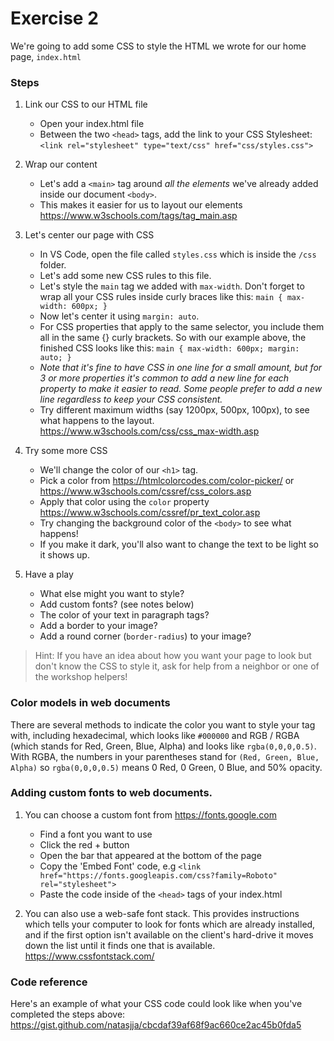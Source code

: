 # Exercise 2

We're going to add some CSS to style the HTML we wrote for our home page, `index.html`


### Steps

1. Link our CSS to our HTML file

    * Open your index.html file
    * Between the two `<head>` tags, add the link to your CSS Stylesheet:
        `<link rel="stylesheet" type="text/css" href="css/styles.css">`

2.  Wrap our content

    * Let's add a `<main>` tag around _all the elements_ we've already added inside our document `<body>`.
    * This makes it easier for us to layout our elements
      https://www.w3schools.com/tags/tag_main.asp

3.  Let's center our page with CSS

    * In VS Code, open the file called `styles.css` which is inside the `/css` folder.
    * Let's add some new CSS rules to this file.
    * Let's style the `main` tag we added with `max-width`. Don't forget to wrap all your CSS rules inside curly braces like this:
      `main { max-width: 600px; }`
    * Now let's center it using `margin: auto`.
    * For CSS properties that apply to the same selector, you include them all in the same {} curly brackets. So with our example above, the finished CSS looks like this:
      `main { max-width: 600px; margin: auto; }`
    * _Note that it's fine to have CSS in one line for a small amount, but for 3 or more properties it's common to add a new line for each property to make it easier to read. Some people prefer to add a new line regardless to keep your CSS consistent._
    * Try different maximum widths (say 1200px, 500px, 100px), to see what happens to the layout.
      https://www.w3schools.com/css/css_max-width.asp

4.  Try some more CSS

    * We'll change the color of our `<h1>` tag.
    * Pick a color from https://htmlcolorcodes.com/color-picker/ or https://www.w3schools.com/cssref/css_colors.asp
    * Apply that color using the `color` property https://www.w3schools.com/cssref/pr_text_color.asp
    * Try changing the background color of the `<body>` to see what happens!
    * If you make it dark, you'll also want to change the text to be light so it shows up.

5.  Have a play
    * What else might you want to style?
    * Add custom fonts? (see notes below)
    * The color of your text in paragraph tags?
    * Add a border to your image?
    * Add a round corner (`border-radius`) to your image?

> Hint: If you have an idea about how you want your page to look but don't know the CSS to style it, ask for help from a neighbor or one of the workshop helpers!


### Color models in web documents

There are several methods to indicate the color you want to style your tag with, including hexadecimal, which looks like `#000000` and RGB / RGBA (which stands for Red, Green, Blue, Alpha) and looks like `rgba(0,0,0,0.5)`. With RGBA, the numbers in your parentheses stand for `(Red, Green, Blue, Alpha)` so `rgba(0,0,0,0.5)` means 0 Red, 0 Green, 0 Blue, and 50% opacity.


### Adding custom fonts to web documents.

1. You can choose a custom font from https://fonts.google.com 

    * Find a font you want to use
    * Click the red + button
    * Open the bar that appeared at the bottom of the page
    * Copy the 'Embed Font' code, e.g
        `<link href="https://fonts.googleapis.com/css?family=Roboto" rel="stylesheet">`
    * Paste the code inside of the `<head>` tags of your index.html

2. You can also use a web-safe font stack. This provides instructions which tells your computer to look for fonts which are already installed, and if the first option isn't available on the client's hard-drive it moves down the list until it finds one that is available.
https://www.cssfontstack.com/


### Code reference

Here's an example of what your CSS code could look like when you've completed the steps above:
https://gist.github.com/natasjja/cbcdaf39af68f9ac660ce2ac45b0fda5
